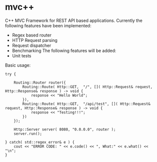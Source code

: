 # mvc++
C++ MVC Framework for REST API based applications.
Currently the following features have been implemented:
* Regex based router
* HTTP Request parsing
* Request dispatcher
* Benchmarking
The following features will be added:
* Unit tests

Basic usage:
```
try {

    Routing::Router router({
        Routing::Route( Http::GET,  "/", []( Http::Request& request, Http::Response& response ) -> void {
            response << "Hello World";
        }),
        Routing::Route( Http::GET,  "/api/test", []( Http::Request& request, Http::Response& response ) -> void {
            response << "Testing!!!";
        })
    });

    Http::Server server( 8080, "0.0.0.0", router );
    server.run();

} catch( std::regex_error& e ) {
    cout << "ERROR CODE: " << e.code() << ", What:" << e.what() << "\n";
}
```